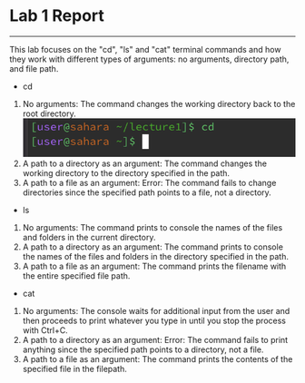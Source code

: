 # Lab 1 Report
---
This lab focuses on the "cd", "ls" and "cat" terminal commands and how they work with different types of arguments: no arguments, directory path, and file path.

* cd
1. No arguments: The command changes the working directory back to the root directory.
![Image](https://github.com/aditisadwelkarucsd/cse15l-lab-reports/blob/main/cd1.png)
2. A path to a directory as an argument: The command changes the working directory to the directory specified in the path.
3. A path to a file as an argument: Error: The command fails to change directories since the specified path points to a file, not a directory.
* ls
1. No arguments: The command prints to console the names of the files and folders in the current directory.
2. A path to a directory as an argument: The command prints to console the names of the files and folders in the directory specified in the path.
3. A path to a file as an argument: The command prints the filename with the entire specified file path.
* cat
1. No arguments: The console waits for additional input from the user and then proceeds to print whatever you type in until you stop the process with Ctrl+C. 
2. A path to a directory as an argument: Error: The command fails to print anything since the specified path points to a directory, not a file.
3. A path to a file as an argument: The command prints the contents of the specified file in the filepath.
